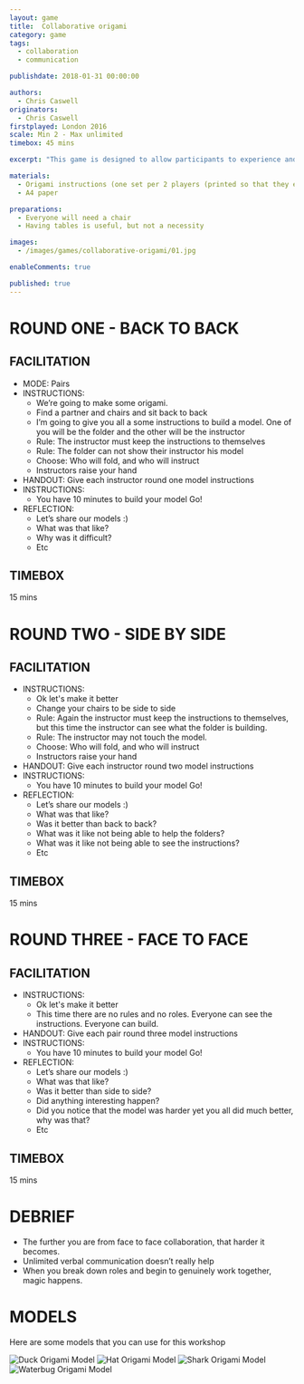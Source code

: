 ```yaml
---
layout: game
title:  Collaborative origami
category: game
tags:
  - collaboration
  - communication

publishdate: 2018-01-31 00:00:00

authors: 
  - Chris Caswell
originators: 
  - Chris Caswell
firstplayed: London 2016
scale: Min 2 - Max unlimited
timebox: 45 mins

excerpt: "This game is designed to allow participants to experience and reflect on different forms of collaboration."

materials:
  - Origami instructions (one set per 2 players (printed so that they each of the three instructions can be given out separately)
  - A4 paper

preparations:
  - Everyone will need a chair
  - Having tables is useful, but not a necessity 

images:
  - /images/games/collaborative-origami/01.jpg

enableComments: true

published: true
---
```


# ROUND ONE - BACK TO BACK 

## FACILITATION 
* MODE: Pairs
* INSTRUCTIONS: 
  * We’re going to make some origami.
  * Find a partner and chairs and sit back to back
  * I’m going to give you all a some instructions to build a model. One of you will be the folder and the other will be the instructor
  * Rule: The instructor must keep the instructions to themselves
  * Rule: The folder can not show their instructor his model
  * Choose: Who will fold, and who will instruct
  * Instructors raise your hand
* HANDOUT: Give each instructor round one model instructions
* INSTRUCTIONS: 
  * You have 10 minutes to build your model Go!
* REFLECTION: 
  * Let’s share our models :)
  * What was that like?
  * Why was it difficult?
  * Etc

## TIMEBOX
15 mins

# ROUND TWO - SIDE BY SIDE

## FACILITATION
* INSTRUCTIONS: 
  * Ok let's make it better
  * Change your chairs to be side to side
  * Rule: Again the instructor must keep the instructions to themselves, but this time the instructor can see what the folder is building. 
  * Rule: The instructor may not touch the model.
  * Choose: Who will fold, and who will instruct
  * Instructors raise your hand
* HANDOUT: Give each instructor round two model instructions
* INSTRUCTIONS: 
  * You have 10 minutes to build your model Go!
* REFLECTION: 
  * Let’s share our models :)
  * What was that like?
  * Was it better than back to back?
  * What was it like not being able to help the folders?
  * What was it like not being able to see the instructions?
  * Etc

## TIMEBOX
15 mins

# ROUND THREE - FACE TO FACE

## FACILITATION
* INSTRUCTIONS: 
  * Ok let's make it better
  * This time there are no rules and no roles. Everyone can see the instructions. Everyone can build.
* HANDOUT: Give each pair round three model instructions
* INSTRUCTIONS: 
  * You have 10 minutes to build your model Go!
* REFLECTION: 
  * Let’s share our models :)
  * What was that like?
  * Was it better than side to side?
  * Did anything interesting happen?
  * Did you notice that the model was harder yet you all did much better, why was that?
  * Etc

## TIMEBOX
15 mins


# DEBRIEF
* The further you are from face to face collaboration, that harder it becomes.
* Unlimited verbal communication doesn’t really help
* When you break down roles and begin to genuinely work together, magic happens.

# MODELS

Here are some models that you can use for this workshop

![Duck Origami Model](/files/collaborative-origami/duck.jpg)
![Hat Origami Model](/files/collaborative-origami/hat.png)
![Shark Origami Model](/files/collaborative-origami/shark.jpg)
![Waterbug Origami Model](/files/collaborative-origami/waterbug.jpg)
